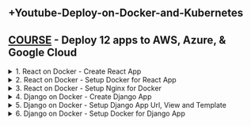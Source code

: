 ## +Youtube-Deploy-on-Docker-and-Kubernetes

## [COURSE](https://www.youtube.com/watch?v=-ANCcFQBk6I) - Deploy 12 apps to AWS, Azure, & Google Cloud

<details>
<summary>1. React on Docker - Create React App </summary>

# React on Docker - Create React App

```x
npx create-react-app my_demo_app
```

## Run React App

```x
npm run start
```

### my_projects/10_deploy_on_docker/my_demo_app/src/index.js:

```js
import React from 'react';
import ReactDOM from 'react-dom/client';
import './index.css';
import App from './App';
import reportWebVitals from './reportWebVitals';

const root = ReactDOM.createRoot(document.getElementById('root'));
root.render(
  <React.StrictMode>
    <App />
  </React.StrictMode>
);

// If you want to start measuring performance in your app, pass a function
// to log results (for example: reportWebVitals(console.log))
// or send to an analytics endpoint. Learn more: https://bit.ly/CRA-vitals
reportWebVitals();

```

### my_projects/10_deploy_on_docker/my_demo_app/src/App.js:

```js
import logo from "./logo.svg";
import "./App.css";

function App() {
  return (
    <div className="App">
      <header className="App-header">
        <img src={logo} className="App-logo" alt="logo" />
        <h1>Welcome to REACT!</h1>
      </header>
    </div>
  );
}

export default App;

```

![image](https://github.com/user-attachments/assets/32522335-cc71-48d4-97e1-c2c93686ca25)

<img width="1439" alt="image" src="https://github.com/user-attachments/assets/004d4aa9-0408-4d87-8b3a-bd5d1129a7fd">
<img width="1439" alt="image" src="https://github.com/user-attachments/assets/66257601-8df5-4313-a97e-a2757d0f0022">

# #END</details>

<details>
<summary>2. React on Docker - Setup Docker for React App </summary>

# React on Docker - Setup Docker for React App

## Install Docker

```x
https://docs.docker.com/desktop/install/mac-install/
```

<img width="788" alt="image" src="https://github.com/user-attachments/assets/722d073d-025f-4271-a282-89040f006298">

## Check Docker Versions

```x
docker
docker --version
docker-compose --version
```

<img width="970" alt="image" src="https://github.com/user-attachments/assets/23f48e1f-7cf9-494e-a1d8-443520ab5a69">
<img width="1443" alt="image" src="https://github.com/user-attachments/assets/f6273484-bfd6-4515-83be-da1c66d24aa0">

### my_projects/10_deploy_on_docker/my_demo_app/Dockerfile:

```x
FROM node:15.4 as build

WORKDIR /app

COPY package*.json .
RUN npm install
COPY . .
RUN npm run build

```

### Run NPM Build

```x
npm run build
```

<img width="1350" alt="image" src="https://github.com/user-attachments/assets/0d1a0e86-10e9-4f51-a093-f210f6cdab21">
<img width="1350" alt="image" src="https://github.com/user-attachments/assets/51348bc1-301d-48bb-b273-39efe56726b0">

# #END</details>

<details>
<summary>3. React on Docker - Setup Nginx for Docker </summary>

# React on Docker - Setup Nginx for Docker

### my_projects/10_deploy_on_docker/my_demo_app/Dockerfile:

```x
FROM node:15.4 as build

WORKDIR /app

COPY package*.json .
RUN npm install
COPY . .
RUN npm run build

FROM nginx:1.19

COPY ./nginx/nginx.conf /etc/nginx/nginx.conf
COPY --from=build /app/build /usr/share/nginx/html

```

### my_projects/10_deploy_on_docker/my_demo_app/nginx/nginx.conf:

```x
worker_processes 1;

events {
    worker_connections 1024;
}

http {
    server {
        listen 80;
        server_name localhost;

        root /usr/share/nginx/html;
        index index.html index.htm;
        include /etc/nginx/mime.types;

        gzip on;
        gzip_min_length 1000;
        gzip_proxied expired no-cache no-store private auth;
        gzip_types text/plain text/css application/json application/javascript application/x-javascript text/xml application/xml application/xml+rss text/javascript;

        location / {
            try_files $uri $uri/ /index.html;
        }
    }
}
```

## Build Dockerfile

```x
docker build -t app .
```

<img width="1306" alt="image" src="https://github.com/user-attachments/assets/66e4f0e5-af66-49e8-95b0-9dd7db866aac">

## Run Docker Container

```x
docker run -p 8888:80 app
```

```x
http://localhost:8888/
```

![image](https://github.com/user-attachments/assets/e0fc21b8-53c6-4ac6-b3a6-cfeb3f65c3c3)

<img width="1443" alt="image" src="https://github.com/user-attachments/assets/bbc7da8f-2614-4d34-8aab-c42bf31710f8">
<img width="1443" alt="image" src="https://github.com/user-attachments/assets/e74c46b8-82a3-4332-a101-d35c753b07d5">
<img width="1349" alt="image" src="https://github.com/user-attachments/assets/df5e23ce-0816-44e1-bf1d-1df6b7352d66">
<img width="1349" alt="image" src="https://github.com/user-attachments/assets/b1d241cf-742a-4dd8-ad5a-15058caeca72">

# #END</details>

<details>
<summary>4. Django on Docker - Create Django App </summary>

# Django on Docker - Create Django App

## Install venv

```x
python -m venv venv
```

## Activate venv

```x
# venv\Scripts\activate
source venv/bin/activate
```

## Install Django

```x
python -m pip install Django
pip install django
pip install django==5.0
```

## Get dependencies

```x
pip freeze
```

```x
asgiref==3.8.1
Django==5.1
sqlparse==0.5.1
```

## Save Dependencies to Requirements.txt

```x
pip freeze > requirements.txt
```

## Install requirements from Requirements.txt

```x
pip install -r requirements.txt
```

## Deactivate a virtual environment

```x
deactivate
```

## Create Django Project

```x
django-admin startproject my_project .
```

## Create Django App - my_app

```x
python manage.py startapp my_app
```

### my_projects/10_deploy_on_docker/my_django_app/my_project/settings.py:

```py
# Application definition

INSTALLED_APPS = [
    'django.contrib.admin',
    'django.contrib.auth',
    'django.contrib.contenttypes',
    'django.contrib.sessions',
    'django.contrib.messages',
    'django.contrib.staticfiles',
    # apps
    'my_app'
]
```

## Run Migrations

```x
python manage.py makemigrations
python manage.py migrate
```

## Start Local Server

```x
python manage.py runserver
```

```x
(venv) ➜  my_django_app python manage.py runserver
Watching for file changes with StatReloader
Performing system checks...

System check identified no issues (0 silenced).
August 08, 2024 - 03:28:00
Django version 5.1, using settings 'my_project.settings'
Starting development server at http://127.0.0.1:8000/
Quit the server with CONTROL-C.
```

![image](https://github.com/user-attachments/assets/1e8e8043-fee4-465c-82c9-87c1ae80705a)

# #END</details>

<details>
<summary>5. Django on Docker - Setup Django App Url, View and Template </summary>

# Django on Docker - Setup Django App Url, View and Template

```py

```

```py

```

```py

```

```py

```

# #END</details>

<details>
<summary>6. Django on Docker - Setup Docker for Django App </summary>

# Django on Docker - Setup Docker for Django App 

## Install Docker

```x
https://docs.docker.com/desktop/install/mac-install/
```

<img width="788" alt="image" src="https://github.com/user-attachments/assets/722d073d-025f-4271-a282-89040f006298">

## Check Docker Versions

```x
docker
docker --version
docker-compose --version
```

<img width="970" alt="image" src="https://github.com/user-attachments/assets/23f48e1f-7cf9-494e-a1d8-443520ab5a69">
<img width="1443" alt="image" src="https://github.com/user-attachments/assets/f6273484-bfd6-4515-83be-da1c66d24aa0">

```x

```

```x

```

```x

```

```x

```

```x

```

```x

```

```x

```

```x

```

```x

```

```x

```

# #END</details>
